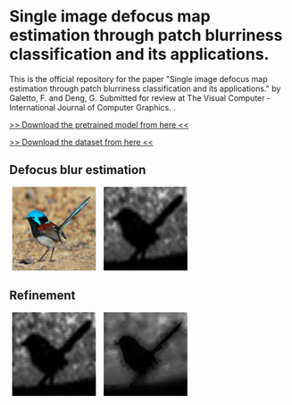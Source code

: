 # Single image defocus map estimation through patch blurriness classification and its applications. 

This is the official repository for the paper  "Single image defocus map estimation through patch blurriness classification and its applications." by Galetto, F. and Deng, G. Submitted for review at The Visual Computer - International Journal of Computer Graphics. 
. 
 

[>> Download the pretrained model from here <<](https://drive.google.com/file/d/1sSNHBcmpIZ3huboG0EFe16QWUCFDfuup/view?usp=sharing)

[>> Download the dataset from here <<](https://drive.google.com/file/d/1QrVuo97xJFdkyp3zc98AgGp1wkxzdeHA/view?usp=sharing)

## Defocus blur estimation

<p float="left">
    <img src='x.png' width="150" height="150" hspace="5"/>
    <img src='b_map.png' width="150" height="150" hspace="5"/>

</p>

## Refinement
<p float="left">
    <img src='b_map.png' width="150" height="150" hspace="5"/>
    <img src='b_map_refined.png' width="150" height="150" hspace="5"/>
</p>
